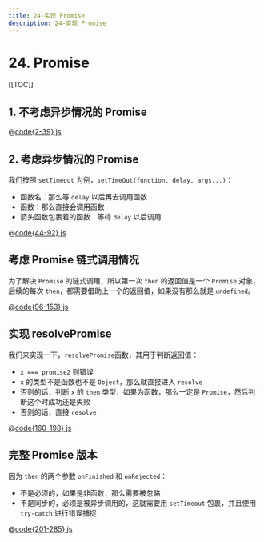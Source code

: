 ```yaml
---
title: 24-实现 Promise
description: 24-实现 Promise
---
```


# 24. Promise

[[TOC]]

## 1. 不考虑异步情况的 Promise

@[code{2-39} js](./src/24-promise.js)

## 2. 考虑异步情况的 Promise

我们按照 `setTimeout` 为例，`setTimeOut(function, delay, args...)`：
- 函数名：那么等 `delay` 以后再去调用函数
- 函数：那么直接会调用函数
- 箭头函数包裹着的函数：等待 `delay` 以后调用

@[code{44-92} js](./src/24-promise.js)

## 考虑 Promise 链式调用情况

为了解决 `Promise` 的链式调用，所以第一次 `then` 的返回值是一个 `Promise` 对象，后续的每次 `then`，都需要借助上一个的返回值，如果没有那么就是 `undefined`。

@[code{96-153} js](./src/24-promise.js)

## 实现 resolvePromise

我们来实现一下，`resolvePromise`函数，其用于判断返回值：
- `x === promise2` 则错误
- `x` 的类型不是函数也不是 `Object`，那么就直接进入 `resolve`
- 否则的话，判断 `x` 的 `then` 类型，如果为函数，那么一定是 `Promise`，然后判断这个时成功还是失败
- 否则的话，直接 `resolve`

@[code{160-198} js](./src/24-promise.js)

## 完整 Promise 版本

因为 `then` 的两个参数 `onFinished` 和 `onRejected`：
- 不是必须的，如果是非函数，那么需要被忽略
- 不是同步的，必须是被异步调用的，这就需要用 `setTimeout` 包裹，并且使用 `try-catch` 进行错误捕捉

@[code{201-285} js](./src/24-promise.js)
